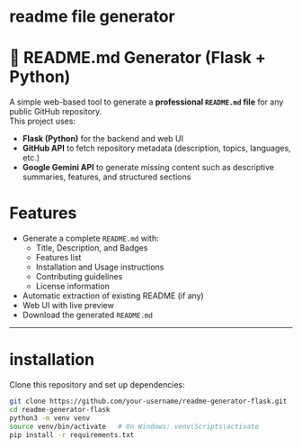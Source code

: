 # readme file generator
# 📄 README.md Generator (Flask + Python)

A simple web-based tool to generate a **professional `README.md` file** for any public GitHub repository.  
This project uses:

- **Flask (Python)** for the backend and web UI
- **GitHub API** to fetch repository metadata (description, topics, languages, etc.)
- **Google Gemini API** to generate missing content such as descriptive summaries, features, and structured sections

# Features

- Generate a complete `README.md` with:
  - Title, Description, and Badges
  - Features list
  - Installation and Usage instructions
  - Contributing guidelines
  - License information
- Automatic extraction of existing README (if any)
- Web UI with live preview
- Download the generated `README.md`

---

# installation

Clone this repository and set up dependencies:

```bash
git clone https://github.com/your-username/readme-generator-flask.git
cd readme-generator-flask
python3 -m venv venv
source venv/bin/activate   # On Windows: venv\Scripts\activate
pip install -r requirements.txt


